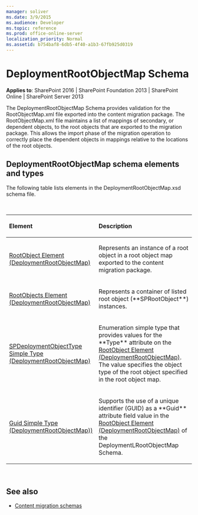 ```yaml
---
manager: soliver
ms.date: 3/9/2015
ms.audience: Developer
ms.topic: reference
ms.prod: office-online-server
localization_priority: Normal
ms.assetid: b754baf8-6db5-4f40-a1b3-67fb925d0319
---
```


# DeploymentRootObjectMap Schema

**Applies to**: SharePoint 2016 | SharePoint Foundation 2013 | SharePoint Online | SharePoint Server 2013

The DeploymentRootObjectMap Schema provides validation for the RootObjectMap.xml file exported into the content migration package. The RootObjectMap.xml file maintains a list of mappings of secondary, or dependent objects, to the root objects that are exported to the migration package. This allows the import phase of the migration operation to correctly place the dependent objects in mappings relative to the locations of the root objects.

## DeploymentRootObjectMap schema elements and types

The following table lists elements in the DeploymentRootObjectMap.xsd schema file.

<br/>

<table>
<colgroup>
<col width="40%" />
<col width="60%" />
</colgroup>
<thead>
<tr class="header">
<th align="left"><p>Element</p></th>
<th align="left"><p>Description</p></th>
</tr>
</thead>
<tbody>
<tr class="odd">
<td align="left"><p><span sdata="link"><a href="rootobject-element-deploymentrootobjectmap.md">RootObject Element (DeploymentRootObjectMap)</a></span></p></td>
<td align="left"><p>Represents an instance of a root object in a root object map exported to the content migration package.</p></td>
</tr>
<tr class="even">
<td align="left"><p><span sdata="link"><a href="rootobjects-element-deploymentrootobjectmap.md">RootObjects Element (DeploymentRootObjectMap)</a></span></p></td>
<td align="left"><p>Represents a container of listed root object (**SPRootObject**) instances.</p></td>
</tr>
<tr class="odd">
<td align="left"><p><span sdata="link"><a href="spdeploymentobjecttype-simple-type-deploymentrootobjectmap.md">SPDeploymentObjectType Simple Type (DeploymentRootObjectMap)</a></span></p></td>
<td align="left"><p>Enumeration simple type that provides values for the **Type** attribute on the <span sdata="link"><a href="rootobject-element-deploymentrootobjectmap.md">RootObject Element (DeploymentRootObjectMap)</a>. The value specifies the object type of the root object specified in the root object map.</p></td>
</tr>
<tr class="even">
<td align="left"><p><span sdata="link"><a href="guid-simple-type-deploymentrootobjectmap.md">Guid Simple Type (DeploymentRootObjectMap))</a></span></p></td>
<td align="left"><p>Supports the use of a unique identifier (GUID) as a **Guid** attribute field value in the <span sdata="link"><a href="rootobject-element-deploymentrootobjectmap.md">RootObject Element (DeploymentRootObjectMap)</a> of the DeploymentLRootObjectMap Schema.</p></td>
</tr>
</tbody>
</table>

<br/>

## See also

- [Content migration schemas](content-migration-schemas.md)







